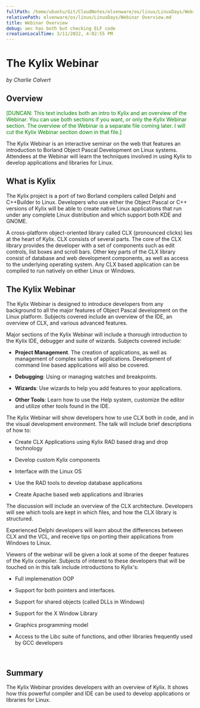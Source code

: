 ```yaml
---
fullPath: /home/ubuntu/Git/CloudNotes/elvenware/os/linux/LinuxDays/Webinar Overview.md
relativePath: elvenware/os/linux/LinuxDays/Webinar Overview.md
title: Webinar Overview
debug: aec has both but checking ELF code
creationLocalTime: 3/11/2022, 4:02:55 PM
---
```


<!-- toc -->
<!-- tocstop -->

<!DOCTYPE HTML PUBLIC "-//W3C//DTD HTML 3.2//EN">
<HTML>
<HEAD>
	<META HTTP-EQUIV="CONTENT-TYPE" CONTENT="text/html; charset=iso-8859-1">
	<TITLE>Webinar Overview</TITLE>
	<META NAME="AUTHOR" CONTENT="Charlie Calvert">
	<META NAME="CREATED" CONTENT="20000906;7080800">
	<META NAME="CHANGEDBY" CONTENT="Charlie Calvert">
	<META NAME="CHANGED" CONTENT="20000906;9184600">
	<script language="JavaScript" src="/charlie/libs/scripts/MeyerStyleSwitch.js" type="text/javascript"></script>  
	<!--#include virtual="../../scripts/HeaderInfo.html" -->

</HEAD>
<BODY>
<H1>The Kylix Webinar</H1>
<P><I>by Charlie Calvert</I></P>
<H2>Overview</H2>
<P><FONT COLOR="#008000">[DUNCAN: This text includes both an intro to
Kylix and an overview of the Webinar. You can use both sections if
you want, or only the Kylix Webinar section. The overview of the
Webinar is a separate file coming later. I will cut the Kylix Webinar
section down in that file.]</FONT></P>
<P>The Kylix Webinar is an interactive seminar on the web that
features an introduction to Borland Object Pascal Development on
Linux systems. Attendees at the Webinar will learn the techniques
involved in using Kylix to develop applications and libraries for
Linux.</P>
<H2>What is Kylix</H2>
<P>The Kylix project is a port of two Borland compilers called Delphi
and C++Builder to Linux. Developers who use either the Object Pascal
or C++ versions of Kylix will be able to create native Linux
applications that run under any complete Linux distribution and which
support both KDE and GNOME. 
</P>
<P>A cross-platform object-oriented library called CLX (pronounced
clicks) lies at the heart of Kylix. CLX consists of several parts.
The core of the CLX library provides the developer with a set of
components such as edit controls, list boxes and scroll bars. Other
key parts of the CLX library consist of database and web development
components, as well as access to the underlying operating system. Any
CLX based application can be compiled to run natively on either Linux
or Windows.</P>
<H2>The Kylix Webinar</H2>
<P>The Kylix Webinar is designed to introduce developers from any
background to all the major features of Object Pascal development on
the Linux platform. Subjects covered include an overview of the IDE,
an overview of CLX, and various advanced features.</P>
<P>Major sections of the Kylix Webinar will include a thorough
introduction to the Kylix IDE, debugger and suite of wizards.
Subjects covered include:</P>
<UL>
	<LI><P><B>Project Management</B>. The creation of applications, as
	well as management of complex suites of applications. Development of
	command line based applications will also be covered.</P>
	<LI><P><B>Debugging</B>: Using or managing watches and breakpoints.</P>
	<LI><P><B>Wizards</B>: Use wizards to help you add features to your
	applications.</P>
	<LI><P><B>Other Tools</B>: Learn how to use the Help system,
	customize the editor and utilize other tools found in the IDE.</P>
</UL>
<P>The Kylix Webinar will show developers how to use CLX both in
code, and in the visual development environment. The talk will
include brief descriptions of how to:</P>
<UL>
	<LI><P STYLE="margin-bottom: 0in">Create CLX Applications using
	Kylix RAD based drag and drop technology</P>
	<LI><P STYLE="margin-bottom: 0in">Develop custom Kylix components 
	</P>
	<LI><P STYLE="margin-bottom: 0in">Interface with the Linux OS 
	</P>
	<LI><P STYLE="margin-bottom: 0in">Use the RAD tools to develop
	database applications</P>
	<LI><P>Create Apache based web applications and libraries 
	</P>
</UL>
<P>The discussion will include an overview of the CLX architecture.
Developers will see which tools are kept in which files, and how the
CLX library is structured.</P>
<P>Experienced Delphi developers will learn about the differences
between CLX and the VCL, and receive tips on porting their
applications from Windows to Linux. 
</P>
<P>Viewers of the webinar will be given a  look at some of the deeper
features of the Kylix compiler. Subjects of interest to these
developers that will be touched on in this talk include introductions
to Kylix's:</P>
<UL>
	<LI><P STYLE="margin-bottom: 0in">Full implemenation OOP 
	</P>
	<LI><P STYLE="margin-bottom: 0in">Support for both pointers and
	interfaces. 
	</P>
	<LI><P STYLE="margin-bottom: 0in">Support for shared objects (called
	DLLs in Windows) 
	</P>
	<LI><P STYLE="margin-bottom: 0in">Support for the X Window Library 
	</P>
	<LI><P STYLE="margin-bottom: 0in">Graphics programming model</P>
	<LI><P STYLE="margin-bottom: 0in">Access to the Libc suite of
	functions, and other libraries frequently used by GCC developers</P>
</UL>
<P STYLE="margin-bottom: 0in"><BR>
</P>
<H2>Summary</H2>
<P>The Kylix Webinar provides developers with an overview of Kylix.
It shows how this powerful compiler and IDE can be used to develop
applications or libraries for Linux. 
</P>
</BODY>
</HTML>